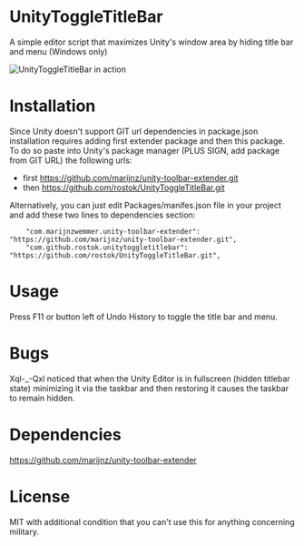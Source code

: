# UnityToggleTitleBar
A simple editor script that maximizes Unity's window area by hiding title bar and menu (Windows only)

![UnityToggleTitleBar in action](https://rostok.github.io/cdn/UnityToggleTitleBar/screen-cap-960.gif)

# Installation
Since Unity doesn't support GIT url dependencies in package.json installation requires adding first extender package and then this package. To do so paste into Unity's package manager (PLUS SIGN, add package from GIT URL) the following urls:
- first https://github.com/marijnz/unity-toolbar-extender.git
- then https://github.com/rostok/UnityToggleTitleBar.git

Alternatively, you can just edit Packages/manifes.json file in your project and add these two lines to dependencies section:
```
    "com.marijnzwemmer.unity-toolbar-extender": "https://github.com/marijnz/unity-toolbar-extender.git",
    "com.github.rostok.unitytoggletitlebar": "https://github.com/rostok/UnityToggleTitleBar.git",
```


# Usage
Press F11 or button left of Undo History to toggle the title bar and menu.

# Bugs
Xql-_-Qxl noticed that when the Unity Editor is in fullscreen (hidden titlebar state) minimizing it via the taskbar and then restoring it causes the taskbar to remain hidden.

# Dependencies
https://github.com/marijnz/unity-toolbar-extender

# License
MIT with additional condition that you can't use this for anything concerning military.


